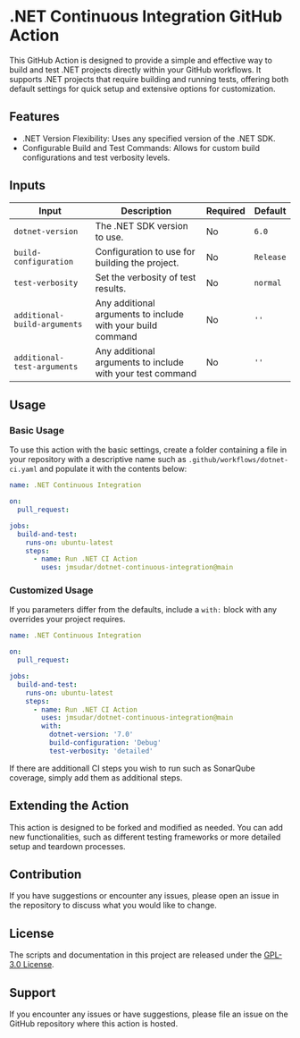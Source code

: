 # .NET Continuous Integration GitHub Action

This GitHub Action is designed to provide a simple and effective way to build and test .NET projects directly within your GitHub workflows. It supports .NET projects that require building and running tests, offering both default settings for quick setup and extensive options for customization.

## Features

- .NET Version Flexibility: Uses any specified version of the .NET SDK.
- Configurable Build and Test Commands: Allows for custom build configurations and test verbosity levels.

## Inputs

| Input                      | Description                                          | Required | Default  |
|----------------------------|------------------------------------------------------|----------|----------|
| `dotnet-version`           | The .NET SDK version to use.                         | No       | `6.0`    |
| `build-configuration`      | Configuration to use for building the project.       | No       | `Release`|
| `test-verbosity`           | Set the verbosity of test results.                   | No       | `normal` |
| `additional-build-arguments`| Any additional arguments to include with your build command | No | `''` |
| `additional-test-arguments`| Any additional arguments to include with your test command | No | `''` |

## Usage

### Basic Usage

To use this action with the basic settings, create a folder containing a file in your repository with a descriptive name such as `.github/workflows/dotnet-ci.yaml` and populate it with the contents below:

```yaml
name: .NET Continuous Integration

on:
  pull_request:

jobs:
  build-and-test:
    runs-on: ubuntu-latest
    steps:
      - name: Run .NET CI Action
        uses: jmsudar/dotnet-continuous-integration@main
```

### Customized Usage

If you parameters differ from the defaults, include a `with:` block with any overrides your project requires.

```yaml
name: .NET Continuous Integration

on:
  pull_request:

jobs:
  build-and-test:
    runs-on: ubuntu-latest
    steps:
      - name: Run .NET CI Action
        uses: jmsudar/dotnet-continuous-integration@main
        with:
          dotnet-version: '7.0'
          build-configuration: 'Debug'
          test-verbosity: 'detailed'
```

If there are additionall CI steps you wish to run such as SonarQube coverage, simply add them as additional steps.

## Extending the Action

This action is designed to be forked and modified as needed. You can add new functionalities, such as different testing frameworks or more detailed setup and teardown processes.

## Contribution

If you have suggestions or encounter any issues, please open an issue in the repository to discuss what you would like to change.

## License

The scripts and documentation in this project are released under the [GPL-3.0 License](./LICENSE).

## Support

If you encounter any issues or have suggestions, please file an issue on the GitHub repository where this action is hosted.
